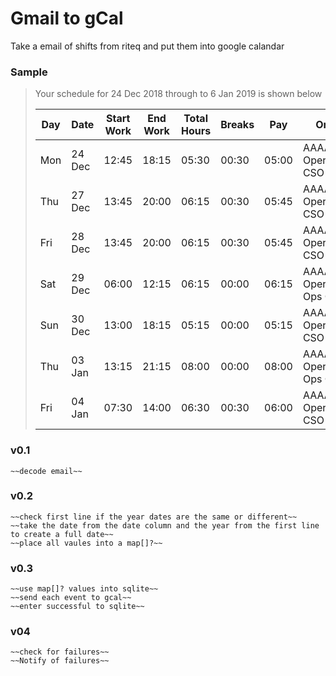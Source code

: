 # Gmail to gCal
Take a email of shifts from riteq and put them into google calandar

### Sample
>Your schedule for 24 Dec 2018 through to 6 Jan 2019 is shown below
>
>| Day | Date   | Start Work | End Work | Total Hours | Breaks | Pay   | Org Level                           |
>|-----|--------|------------|----------|-------------|--------|-------|-------------------------------------|
>| Mon | 24 Dec | 12:45      | 18:15    | 05:30       | 00:30  | 05:00 | AAAA\Dry Operations\Snr CSO         |
>| Thu | 27 Dec | 13:45      | 20:00    | 06:15       | 00:30  | 05:45 | AAAA\Dry Operations\Snr CSO         |
>| Fri | 28 Dec | 13:45      | 20:00    | 06:15       | 00:30  | 05:45 | AAAA\Dry Operations\Snr CSO         |
>| Sat | 29 Dec | 06:00      | 12:15    | 06:15       | 00:00  | 06:15 | AAAA\Dry Operations\Dry Ops Officer |
>| Sun | 30 Dec | 13:00      | 18:15    | 05:15       | 00:00  | 05:15 | AAAA\Dry Operations\Snr CSO         |
>| Thu | 03 Jan | 13:15      | 21:15    | 08:00       | 00:00  | 08:00 | AAAA\Dry Operations\Dry Ops Officer |
>| Fri | 04 Jan | 07:30      | 14:00    | 06:30       | 00:30  | 06:00 | AAAA\Dry Operations\Snr CSO         |

### v0.1
    ~~decode email~~

### v0.2
    ~~check first line if the year dates are the same or different~~
    ~~take the date from the date column and the year from the first line to create a full date~~
    ~~place all vaules into a map[]?~~

### v0.3
    ~~use map[]? values into sqlite~~
    ~~send each event to gcal~~
    ~~enter successful to sqlite~~

### v04
    ~~check for failures~~
    ~~Notify of failures~~